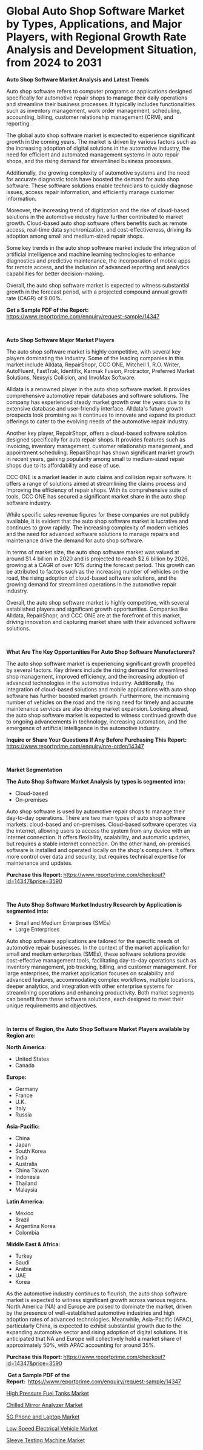 <p><h1>Global Auto Shop Software Market by Types, Applications, and Major Players, with Regional Growth Rate Analysis and Development Situation, from 2024 to 2031</h1></p><p><strong>Auto Shop Software Market Analysis and Latest Trends</strong></p>
<p><p>Auto shop software refers to computer programs or applications designed specifically for automotive repair shops to manage their daily operations and streamline their business processes. It typically includes functionalities such as inventory management, work order management, scheduling, accounting, billing, customer relationship management (CRM), and reporting.</p><p>The global auto shop software market is expected to experience significant growth in the coming years. The market is driven by various factors such as the increasing adoption of digital solutions in the automotive industry, the need for efficient and automated management systems in auto repair shops, and the rising demand for streamlined business processes.</p><p>Additionally, the growing complexity of automotive systems and the need for accurate diagnostic tools have boosted the demand for auto shop software. These software solutions enable technicians to quickly diagnose issues, access repair information, and efficiently manage customer information.</p><p>Moreover, the increasing trend of digitization and the rise of cloud-based solutions in the automotive industry have further contributed to market growth. Cloud-based auto shop software offers benefits such as remote access, real-time data synchronization, and cost-effectiveness, driving its adoption among small and medium-sized repair shops.</p><p>Some key trends in the auto shop software market include the integration of artificial intelligence and machine learning technologies to enhance diagnostics and predictive maintenance, the incorporation of mobile apps for remote access, and the inclusion of advanced reporting and analytics capabilities for better decision-making.</p><p>Overall, the auto shop software market is expected to witness substantial growth in the forecast period, with a projected compound annual growth rate (CAGR) of 9.00%.</p></p>
<p><strong>Get a Sample PDF of the Report:&nbsp;</strong> <a href="https://www.reportprime.com/enquiry/request-sample/14347">https://www.reportprime.com/enquiry/request-sample/14347</a></p>
<p>&nbsp;</p>
<p><strong>Auto Shop Software Major Market Players</strong></p>
<p><p>The auto shop software market is highly competitive, with several key players dominating the industry. Some of the leading companies in this market include Alldata, RepairShopr, CCC ONE, Mitchell 1, R.O. Writer, AutoFluent, FastTrak, Identifix, Karmak Fusion, Protractor, Preferred Market Solutions, Nexsyis Collision, and InvoMax Software.</p><p>Alldata is a renowned player in the auto shop software market. It provides comprehensive automotive repair databases and software solutions. The company has experienced steady market growth over the years due to its extensive database and user-friendly interface. Alldata's future growth prospects look promising as it continues to innovate and expand its product offerings to cater to the evolving needs of the automotive repair industry.</p><p>Another key player, RepairShopr, offers a cloud-based software solution designed specifically for auto repair shops. It provides features such as invoicing, inventory management, customer relationship management, and appointment scheduling. RepairShopr has shown significant market growth in recent years, gaining popularity among small to medium-sized repair shops due to its affordability and ease of use.</p><p>CCC ONE is a market leader in auto claims and collision repair software. It offers a range of solutions aimed at streamlining the claims process and improving the efficiency of repair shops. With its comprehensive suite of tools, CCC ONE has secured a significant market share in the auto shop software industry.</p><p>While specific sales revenue figures for these companies are not publicly available, it is evident that the auto shop software market is lucrative and continues to grow rapidly. The increasing complexity of modern vehicles and the need for advanced software solutions to manage repairs and maintenance drive the demand for auto shop software.</p><p>In terms of market size, the auto shop software market was valued at around $1.4 billion in 2020 and is projected to reach $2.6 billion by 2026, growing at a CAGR of over 10% during the forecast period. This growth can be attributed to factors such as the increasing number of vehicles on the road, the rising adoption of cloud-based software solutions, and the growing demand for streamlined operations in the automotive repair industry.</p><p>Overall, the auto shop software market is highly competitive, with several established players and significant growth opportunities. Companies like Alldata, RepairShopr, and CCC ONE are at the forefront of this market, driving innovation and capturing market share with their advanced software solutions.</p></p>
<p>&nbsp;</p>
<p><strong>What Are The Key Opportunities For Auto Shop Software Manufacturers?</strong></p>
<p><p>The auto shop software market is experiencing significant growth propelled by several factors. Key drivers include the rising demand for streamlined shop management, improved efficiency, and the increasing adoption of advanced technologies in the automotive industry. Additionally, the integration of cloud-based solutions and mobile applications with auto shop software has further boosted market growth. Furthermore, the increasing number of vehicles on the road and the rising need for timely and accurate maintenance services are also driving market expansion. Looking ahead, the auto shop software market is expected to witness continued growth due to ongoing advancements in technology, increasing automation, and the emergence of artificial intelligence in the automotive industry.</p></p>
<p><strong>Inquire or Share Your Questions If Any Before Purchasing This Report:</strong> <a href="https://www.reportprime.com/enquiry/pre-order/14347">https://www.reportprime.com/enquiry/pre-order/14347</a></p>
<p>&nbsp;</p>
<p><strong>Market Segmentation</strong></p>
<p><strong>The Auto Shop Software Market Analysis by types is segmented into:</strong></p>
<p><ul><li>Cloud-based</li><li>On-premises</li></ul></p>
<p><p>Auto shop software is used by automotive repair shops to manage their day-to-day operations. There are two main types of auto shop software markets: cloud-based and on-premises. Cloud-based software operates via the internet, allowing users to access the system from any device with an internet connection. It offers flexibility, scalability, and automatic updates, but requires a stable internet connection. On the other hand, on-premises software is installed and operated locally on the shop's computers. It offers more control over data and security, but requires technical expertise for maintenance and updates.</p></p>
<p><strong>Purchase this Report:&nbsp;</strong><a href="https://www.reportprime.com/checkout?id=14347&price=3590">https://www.reportprime.com/checkout?id=14347&price=3590</a></p>
<p>&nbsp;</p>
<p><strong>The Auto Shop Software Market Industry Research by Application is segmented into:</strong></p>
<p><ul><li>Small and Medium Enterprises (SMEs)</li><li>Large Enterprises</li></ul></p>
<p><p>Auto shop software applications are tailored for the specific needs of automotive repair businesses. In the context of the market application for small and medium enterprises (SMEs), these software solutions provide cost-effective management tools, facilitating day-to-day operations such as inventory management, job tracking, billing, and customer management. For large enterprises, the market application focuses on scalability and advanced features, accommodating complex workflows, multiple locations, deeper analytics, and integration with other enterprise systems for streamlining operations and enhancing productivity. Both market segments can benefit from these software solutions, each designed to meet their unique requirements and objectives.</p></p>
<p>&nbsp;</p>
<p><strong>In terms of Region, the Auto Shop Software Market Players available by Region are:</strong></p>
<p>
    <p> <strong> North America: </strong>
        <ul>
            <li>United States</li>
            <li>Canada</li>
        </ul>
        </p> 
    <p> <strong> Europe: </strong>
        <ul>
            <li>Germany</li>
            <li>France</li>
            <li>U.K.</li>
            <li>Italy</li>
            <li>Russia</li>
        </ul>
        </p> 
    <p> <strong> Asia-Pacific: </strong>
        <ul>
            <li>China</li>
            <li>Japan</li>
            <li>South Korea</li>
            <li>India</li>
            <li>Australia</li>
            <li>China Taiwan</li>
            <li>Indonesia</li>
            <li>Thailand</li>
            <li>Malaysia</li>
        </ul>
        </p> 
    <p> <strong> Latin America: </strong>
        <ul>
            <li>Mexico</li>
            <li>Brazil</li>
            <li>Argentina Korea</li>
            <li>Colombia</li>
        </ul>
        </p> 
    <p> <strong> Middle East & Africa: </strong>
        <ul>
            <li>Turkey</li>
            <li>Saudi</li>
            <li>Arabia</li>
            <li>UAE</li>
            <li>Korea</li>
        </ul>
    </p>
    </p>
<p><p>As the automotive industry continues to flourish, the auto shop software market is expected to witness significant growth across various regions. North America (NA) and Europe are poised to dominate the market, driven by the presence of well-established automotive industries and high adoption rates of advanced technologies. Meanwhile, Asia-Pacific (APAC), particularly China, is expected to exhibit substantial growth due to the expanding automotive sector and rising adoption of digital solutions. It is anticipated that NA and Europe will collectively hold a market share of approximately 50%, with APAC accounting for around 35%.</p></p>
<p><strong>Purchase this Report: </strong><a href="https://www.reportprime.com/checkout?id=14347&price=3590">https://www.reportprime.com/checkout?id=14347&price=3590</a></p>
<p>&nbsp;<strong>Get a Sample PDF of the Report:&nbsp;&nbsp;</strong><a href="https://www.reportprime.com/enquiry/request-sample/14347">https://www.reportprime.com/enquiry/request-sample/14347</a></p>
<p><strong></strong></p>
<p><p><a href="https://www.linkedin.com/pulse/high-pressure-fuel-tanks-market-size-evaluating-its-trends-7rxce?trackingId=hMzbdOqiRKqzszvI%2Bfpg%2Fw%3D%3D">High Pressure Fuel Tanks Market</a></p><p><a href="https://medium.com/@joseramirez66655/chilled-mirror-analyzer-market-furnishes-information-on-market-share-market-trends-and-market-56dec60bac0b">Chilled Mirror Analyzer Market</a></p><p><a href="https://www.linkedin.com/pulse/5g-phone-laptop-market-size-growth-outlook-from-2024-2031-sfoke?trackingId=3PtNJMdoRqKSZX5GFH87xw%3D%3D">5G Phone and Laptop Market</a></p><p><a href="https://www.linkedin.com/pulse/insights-low-speed-electrical-vehicle-market-size-analysing-nqb8e?trackingId=f2LdCAlBQA%2B0l8TCURY4xg%3D%3D">Low Speed Electrical Vehicle Market</a></p><p><a href="https://medium.com/@joseramirez66655/sleeve-testing-machine-market-insights-into-market-cagr-market-trends-and-growth-strategies-e260e3256a11">Sleeve Testing Machine Market</a></p></p>